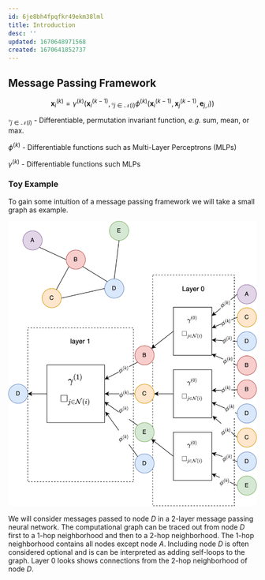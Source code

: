 ```yaml
---
id: 6je8bh4fpqfkr49ekm38lml
title: Introduction
desc: ''
updated: 1670648971568
created: 1670641852737
---
```

## Message Passing Framework
$$
\mathbf{x}_i^{(k)}=\gamma^{(k)}\left(\mathbf{x}_i^{(k-1)}, \square_{j \in \mathcal{N}(i)} \phi^{(k)}\left(\mathbf{x}_i^{(k-1)}, \mathbf{x}_j^{(k-1)}, \mathbf{e}_{j, i}\right)\right)
$$

$\square_{j \in \mathcal{N}(i)}$ - Differentiable, permutation invariant function, *e.g.* sum, mean, or max.

$\phi^{(k)}$ - Differentiable functions such as Multi-Layer Perceptrons (MLPs)

$\gamma^{(k)}$ - Differentiable functions such MLPs


### Toy Example

To gain some intuition of a message passing framework we will take a small graph as example.

![](./assets/drawio/Message-Passing-Framework.drawio.png)

We will consider messages passed to node $D$ in a 2-layer message passing neural network. The computational graph can be traced out from node $D$ first to a 1-hop neighborhood and then to a 2-hop neighborhood. The 1-hop neighborhood contains all nodes except node $A$. Including node $D$ is often considered optional and is can be interpreted as adding self-loops to the graph. Layer 0 looks shows connections from the 2-hop neighborhood of node $D$.


